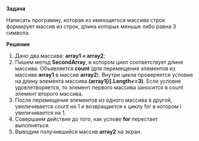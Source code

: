  **Задача**

Написать программу, которая из имеющегося массива строк формирует массив из строк, длина которых меньше либо равна 3 символа.

**Решение**

1. Дано два массива: **array1** и **array2**;
2. Пишем метод **SecondArray**, 
в котором цикл соответствует длине массива. Объявляется **count** (для перемещения элементов из массива **array1** в массив **array2**).
Внутри цикла проверяется условие на длину элемента массива **(array1[i].Length<=3)**.
Если условие удовлетворяется, то элемент первого массива заносится в count элемент второго массива.  
3. После перемещения элементов из одного массива в другой, увеличивается count на 1 и возвращается к циклу for в котором i увеличивается на 1. 
4. Совершаем действия до того, как услове **for** перестает выполняться.
5. Выводим получившийся массив **array2** на экран.